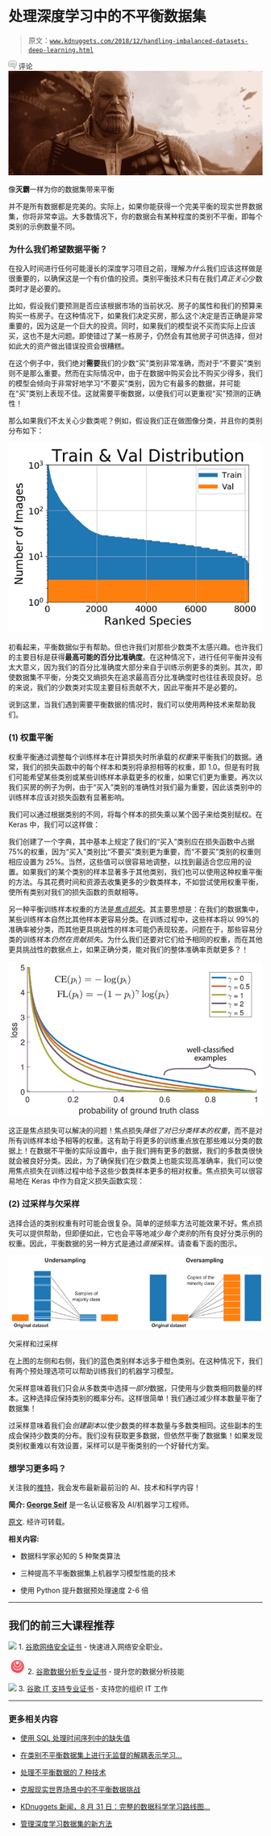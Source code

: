 # 处理深度学习中的不平衡数据集

> 原文：[`www.kdnuggets.com/2018/12/handling-imbalanced-datasets-deep-learning.html`](https://www.kdnuggets.com/2018/12/handling-imbalanced-datasets-deep-learning.html)

![c](img/3d9c022da2d331bb56691a9617b91b90.png) 评论![图示](img/8c454a33c119cce44bea47f4a8b874a5.png)

像**灭霸**一样为你的数据集带来平衡

并不是所有数据都是完美的。实际上，如果你能获得一个完美平衡的现实世界数据集，你将非常幸运。大多数情况下，你的数据会有某种程度的类别不平衡，即每个类别的示例数量不同。

### 为什么我们希望数据平衡？

在投入时间进行任何可能漫长的深度学习项目之前，理解*为什么*我们应该这样做是很重要的，以确保这是一个有价值的投资。类别平衡技术只有在我们*真正关心*少数类时才是必要的。

比如，假设我们要预测是否应该根据市场的当前状况、房子的属性和我们的预算来购买一栋房子。在这种情况下，如果我们决定买房，那么这个决定是否正确是非常重要的，因为这是一个巨大的投资。同时，如果我们的模型说不买而实际上应该买，这也不是大问题。即使错过了某一栋房子，仍然会有其他房子可供选择，但对如此大的资产做出错误投资会很糟糕。

在这个例子中，我们绝对**需要**我们的少数“买”类别非常准确，而对于“不要买”类别则不是那么重要。然而在实际情况中，由于在数据中购买会比不购买少得多，我们的模型会倾向于非常好地学习“不要买”类别，因为它有最多的数据，并可能在“买”类别上表现不佳。这就需要平衡数据，以便我们可以更重视“买”预测的正确性！

那么如果我们不太关心少数类呢？例如，假设我们正在做图像分类，并且你的类别分布如下：

![](img/946564fe1ca35c62b88084b3dea2e344.png)

初看起来，平衡数据似乎有帮助。但也许我们对那些少数类不太感兴趣。也许我们的主要目标是获得**最高可能的百分比准确度**。在这种情况下，进行任何平衡并没有太大意义，因为我们的百分比准确度大部分来自于训练示例更多的类别。其次，即使数据集不平衡，分类交叉熵损失在追求最高百分比准确度时也往往表现良好。总的来说，我们的少数类对实现主要目标贡献不大，因此平衡并不是必要的。

说到这里，当我们遇到需要平衡数据的情况时，我们可以使用两种技术来帮助我们。

### (1) 权重平衡

权重平衡通过调整每个训练样本在计算损失时所承载的*权重*来平衡我们的数据。通常，我们的损失函数中的每个样本和类别将承担相等的权重，即 1.0。但是有时我们可能希望某些类别或某些训练样本承载更多的权重，如果它们更为重要。再次以我们买房的例子为例，由于“买入”类别的准确性对我们最为重要，因此该类别中的训练样本应该对损失函数有显著影响。

我们可以通过根据类别的不同，将每个样本的损失乘以某个因子来给类别赋权。在 Keras 中，我们可以这样做：

我们创建了一个字典，其中基本上规定了我们的“买入”类别应在损失函数中占据 75%的权重，因为“买入”类别比“不要买”类别更为重要，而“不要买”类别的权重则相应设置为 25%。当然，这些值可以很容易地调整，以找到最适合您应用的设置。如果我们的某个类别的样本显著多于其他类别，我们也可以使用这种权重平衡的方法。与其花费时间和资源去收集更多的少数类样本，不如尝试使用权重平衡，使所有类别对我们的损失函数的贡献相等。

另一种平衡训练样本权重的方法是[*焦点损失*](https://arxiv.org/pdf/1708.02002.pdf)。其主要思想是：在我们的数据集中，某些训练样本自然比其他样本更容易分类。在训练过程中，这些样本将以 99%的准确率被分类，而其他更具挑战性的样本可能仍表现较差。问题在于，那些容易分类的训练样本*仍然在贡献损失*。为什么我们还要对它们给予相同的权重，而在其他更具挑战性的数据点上，如果正确分类，能对我们的整体准确率贡献更多？！

![](img/28f4f6d0c57b2949d600d821e61cf85f.png)

这正是焦点损失可以解决的问题！焦点损失*降低了对已分类样本的权重*，而不是对所有训练样本给予相等的权重。这有助于将更多的训练重点放在那些难以分类的数据上！在数据不平衡的实际设置中，由于我们拥有更多的数据，我们的多数类很快就会被良好分类。因此，为了确保我们在少数类上也能实现高准确率，我们可以使用焦点损失在训练过程中给予这些少数类样本更多的相对权重。焦点损失可以很容易地在 Keras 中作为自定义损失函数实现：

### (2) 过采样与欠采样

选择合适的类别权重有时可能会很复杂。简单的逆频率方法可能效果不好。焦点损失可以提供帮助，但即便如此，它也会平等地减少*每个类别*的所有良好分类示例的权重。因此，平衡数据的另一种方式是通过*直接*采样。请查看下面的图示。

![图示](img/2d7a64fc17b95c412da66c90a535224b.png)

欠采样和过采样

在上图的左侧和右侧，我们的蓝色类别样本远多于橙色类别。在这种情况下，我们有两个预处理选项可以帮助训练我们的机器学习模型。

欠采样意味着我们只会从多数类中选择*一部分*数据，只使用与少数类相同数量的样本。这种选择应保持类别的概率分布。这样很简单！我们通过减少样本数量平衡了数据集！

过采样意味着我们会*创建副本*以使少数类的样本数量与多数类相同。这些副本的生成会保持少数类的分布。我们没有获取更多数据，但依然平衡了数据集！如果发现类别权重难以有效设置，采样可以是平衡类别的一个好替代方案。

### 想学习更多吗？

关注我的[推特](https://twitter.com/GeorgeSeif94)，我会发布最新最前沿的 AI、技术和科学内容！

**简介: [George Seif](https://towardsdatascience.com/@george.seif94)** 是一名认证极客及 AI/机器学习工程师。

[原文](https://towardsdatascience.com/handling-imbalanced-datasets-in-deep-learning-f48407a0e758). 经许可转载。

**相关内容:**

+   数据科学家必知的 5 种聚类算法

+   三种提高不平衡数据集上机器学习模型性能的技术

+   使用 Python 提升数据预处理速度 2-6 倍

* * *

## 我们的前三大课程推荐

![](img/0244c01ba9267c002ef39d4907e0b8fb.png) 1\. [谷歌网络安全证书](https://www.kdnuggets.com/google-cybersecurity) - 快速进入网络安全职业。

![](img/e225c49c3c91745821c8c0368bf04711.png) 2\. [谷歌数据分析专业证书](https://www.kdnuggets.com/google-data-analytics) - 提升您的数据分析技能

![](img/0244c01ba9267c002ef39d4907e0b8fb.png) 3\. [谷歌 IT 支持专业证书](https://www.kdnuggets.com/google-itsupport) - 支持您的组织 IT 工作

* * *

### 更多相关内容

+   [使用 SQL 处理时间序列中的缺失值](https://www.kdnuggets.com/2022/09/handling-missing-values-timeseries-sql.html)

+   [在类别不平衡数据集上进行无监督的解耦表示学习…](https://www.kdnuggets.com/2023/01/unsupervised-disentangled-representation-learning-class-imbalanced-dataset-elastic-infogan.html)

+   [处理不平衡数据的 7 种技术](https://www.kdnuggets.com/2017/06/7-techniques-handle-imbalanced-data.html)

+   [克服现实世界场景中的不平衡数据挑战](https://www.kdnuggets.com/2023/07/overcoming-imbalanced-data-challenges-realworld-scenarios.html)

+   [KDnuggets 新闻，8 月 31 日：完整的数据科学学习路线图…](https://www.kdnuggets.com/2022/n35.html)

+   [管理深度学习数据集的新方法](https://www.kdnuggets.com/2022/03/new-way-managing-deep-learning-datasets.html)
